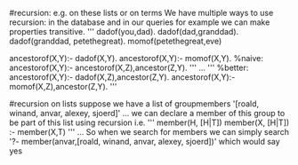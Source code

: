 #recursion: e.g. on these lists or on terms
We have multiple ways to use recursion: in the database and in our queries
for example we can make properties transitive.
'''
dadof(you,dad).
dadof(dad,granddad).
dadof(granddad, petethegreat).
momof(petethegreat,eve)

ancestorof(X,Y):- dadof(X,Y).
ancestorof(X,Y):- momof(X,Y).
%naive: ancestorof(X,Y):- ancestorof(X,Z),ancestor(Z,Y).
'''
...
'''
%better:
ancestorof(X,Y):- dadof(X,Z),ancestor(Z,Y).
ancestorof(X,Y):- momof(X,Z),ancestor(Z,Y).
'''

#recursion on lists
suppose we have a list of groupmembers
'[roald, winand, anvar, alexey, sjoerd]'
...
we can declare a member of this group to be part of this list using recursion i.e.
'''
member(H, [H|T])
member(X, [H|T]) :- member(X,T) 
'''
...
So when we search for members we can simply search
'?- member(anvar,[roald, winand, anvar, alexey, sjoerd])'
which would say yes
